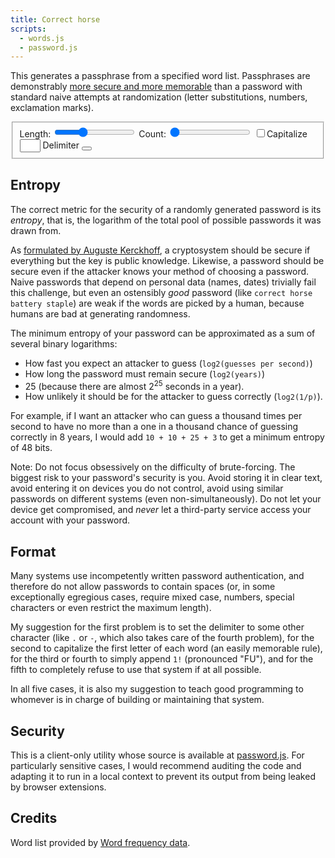 ```yaml
---
title: Correct horse
scripts:
  - words.js
  - password.js
---
```

This generates a passphrase from a specified word list. Passphrases are
demonstrably [more secure and more memorable](https://xkcd.com/936/) than a password
with standard naive attempts at randomization (letter substitutions, numbers,
exclamation marks).

<fieldset>
<label for="length">Length:</label>
<input id="length" type="range" min="2" max="8" value="4" list="marks" />
<label for="length">Count:</label>
<input id="count" type="range" min="1" max="20" value="1" />
<datalist for="length">
  <option value="2" label="2" />
  <option value="4" label="4" />
  <option value="6" label="6" />
  <option value="8" label="8" />
</datalist>
<input id="cap" type="checkbox"><label for="cap">Capitalize</label>
<input id="delimiter" type="text" value=" " size="1">
<label for="delimiter">Delimiter</label>
<button id="regenerate" type="button" title="Regenerate"><i class="fas fa-sync-alt"></i></button>

</fieldset>

<div id="output" class="box code" style="text-align: center; font-size: 1.5em"></div>

## Entropy

<div id="stats"></div>

The correct metric for the security of a randomly generated password is its
*entropy*, that is, the logarithm of the total pool of possible passwords it
was drawn from.

As [formulated by Auguste Kerckhoff](https://en.wikipedia.org/wiki/Kerckhoffs%27s_principle),
a cryptosystem should be secure if everything but the key is public knowledge.
Likewise, a password should be secure even if the attacker knows your method of
choosing a password. Naive passwords that depend on personal data (names, dates)
trivially fail this challenge, but even an ostensibly *good* password (like `correct
horse battery staple`) are weak if the words are picked by a human, because
humans are bad at generating randomness.

The minimum entropy of your password can be approximated as a sum of several binary logarithms:

* How fast you expect an attacker to guess (`log2(guesses per second)`)
* How long the password must remain secure (`log2(years)`)
* 25 (because there are almost 2<sup>25</sup> seconds in a year).
* How unlikely it should be for the attacker to guess correctly (`log2(1/p)`).

For example, if I want an attacker who can guess a thousand times per second
to have no more than a one in a thousand chance of guessing correctly in 8 years,
I would add `10 + 10 + 25 + 3` to get a minimum entropy of 48 bits.

Note: Do not focus obsessively on the difficulty of brute-forcing. The biggest risk
to your password's security is you. Avoid storing it in clear text, avoid
entering it on devices you do not control, avoid using similar passwords on different
systems (even non-simultaneously). Do not let your device get compromised, and
*never* let a third-party service access your account with your password.

## Format

Many systems use incompetently written password authentication, and
therefore do not allow passwords to contain spaces (or, in some exceptionally
egregious cases, require mixed case, numbers, special characters or even
restrict the maximum length).

My suggestion for the first problem is to set the delimiter to some other
character (like `.` or `-`, which also takes care of the fourth problem), for
the second to capitalize the first letter of each word (an easily memorable
rule), for the third or fourth to simply append `1!` (pronounced "FU"), and for
the fifth to completely refuse to use that system if at all possible.

In all five cases, it is also my suggestion to teach good programming to
whomever is in charge of building or maintaining that system.

## Security

This is a client-only utility whose source is available at [password.js](password.js).
For particularly sensitive cases, I would recommend auditing the code and adapting
it to run in a local context to prevent its output from being leaked by browser extensions.

## Credits

Word list provided by [Word frequency data](https://www.wordfrequency.info).
